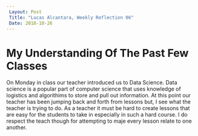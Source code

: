 ```yaml
---
 Layout: Post
 Title: "Lucas Alcantara, Weekly Reflection 06" 
 Date: 2018-10-26
---
```



# My Understanding Of The Past Few Classes

On Monday in class our teacher introduced us to Data Science. Data science is a popular part of computer science that uses knowledge of logistics and algorithims to store and pull out information. At this point our teacher has been jumping back and forth from lessons but, I see what the teacher is trying to do. As a teacher it must be hard to create lessons that are easy for the students to take in especially in such a hard course. I do respect the teach though for attempting to maje every lesson relate to one another.


